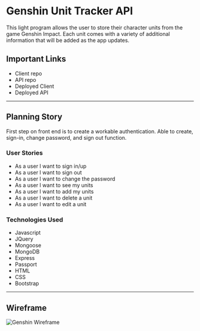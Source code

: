 # Genshin Unit Tracker API

This light program allows the user to store their character units from the game Genshin Impact. Each unit comes with a variety of additional information that will be added as the app updates. 

## Important Links

  - Client repo
  - API repo
  - Deployed Client
  - Deployed API

***

## Planning Story

First step on front end is to create a workable authentication. Able to create, sign-in, change password, and sign out function.

### User Stories

  - As a user I want to sign in/up
  - As a user I want to sign out
  - As a user I want to change the password
  - As a user I want to see my units
  - As a user I want to add my units
  - As a user I want to delete a unit
  - As a user I want to edit a unit
  
### Technologies Used

- Javascript
- JQuery
- Mongoose
- MongoDB
- Express
- Passport
- HTML
- CSS
- Bootstrap

<!-- ### Unsolved Problems

... -->

***

## Wireframe

![Genshin Wireframe](https://i.imgur.com/10ctiC1.png)
